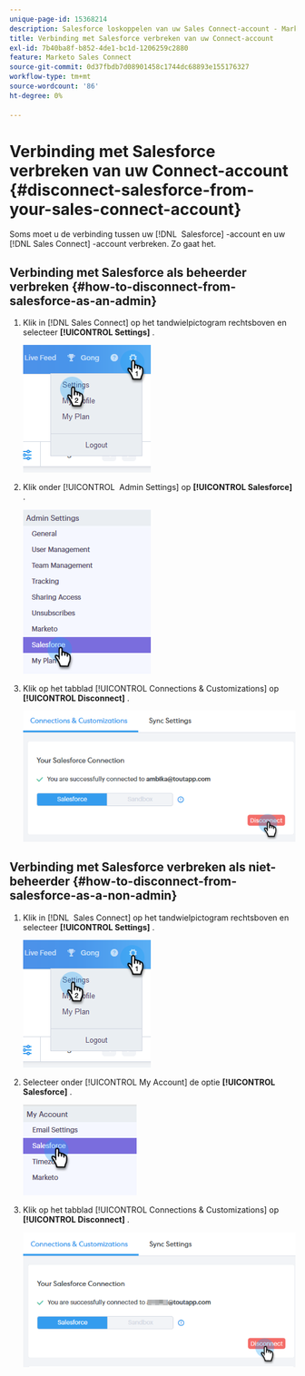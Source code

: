 ```yaml
---
unique-page-id: 15368214
description: Salesforce loskoppelen van uw Sales Connect-account - Marketo Docs - Productdocumentatie
title: Verbinding met Salesforce verbreken van uw Connect-account
exl-id: 7b40ba8f-b852-4de1-bc1d-1206259c2880
feature: Marketo Sales Connect
source-git-commit: 0d37fbdb7d08901458c1744dc68893e155176327
workflow-type: tm+mt
source-wordcount: '86'
ht-degree: 0%

---
```


# Verbinding met Salesforce verbreken van uw Connect-account {#disconnect-salesforce-from-your-sales-connect-account}

Soms moet u de verbinding tussen uw [!DNL &#x200B; Salesforce] -account en uw [!DNL Sales Connect] -account verbreken. Zo gaat het.

## Verbinding met Salesforce als beheerder verbreken {#how-to-disconnect-from-salesforce-as-an-admin}

1. Klik in [!DNL Sales Connect] op het tandwielpictogram rechtsboven en selecteer **[!UICONTROL Settings]** .

   ![](assets/one-1.png)

1. Klik onder [!UICONTROL &#x200B; Admin Settings] op **[!UICONTROL Salesforce]** .

   ![](assets/six-1.png)

1. Klik op het tabblad [!UICONTROL Connections & Customizations] op **[!UICONTROL Disconnect]** .

   ![](assets/seven-1.png)

## Verbinding met Salesforce verbreken als niet-beheerder {#how-to-disconnect-from-salesforce-as-a-non-admin}

1. Klik in [!DNL &#x200B; Sales Connect] op het tandwielpictogram rechtsboven en selecteer **[!UICONTROL Settings]** .

   ![](assets/one-1.png)

1. Selecteer onder [!UICONTROL My Account] de optie **[!UICONTROL Salesforce]** .

   ![](assets/two-1.png)

1. Klik op het tabblad [!UICONTROL Connections & Customizations] op **[!UICONTROL Disconnect]** .

   ![](assets/3333.png)
